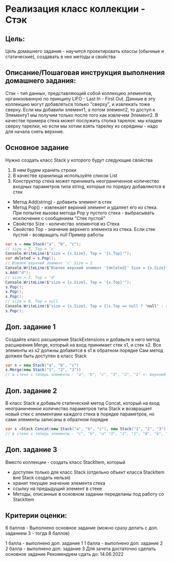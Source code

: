 # Реализация класс коллекции - Стэк

## Цель:
Цель домашнего задания - научится проектировать классы (обычные и статические), создавать в них методы и свойства

## Описание/Пошаговая инструкция выполнения домашнего задания:
Стэк - тип данных, представляющий собой коллекцию элементов, организованную по принципу LIFO - Last In - First Out.
Данные в эту коллекцию могут добавляться только "сверху", и извлекать тоже сверху. Если мы добавили элемент1, а потом элемент2, то доступ к Элементу1 мы получим только после того как извлечем Элемент2.
В качестве примера стека может послужить стопка тарелок: мы кладем сверху тарелки, но если мы хотим взять тарелку из середины - надо для начала снять верхние.

## Основное задание
Нужно создать класс Stack у которого будут следующие свойства

1. В нем будем хранить строки
2. В качестве хранилища используйте список List
3. Конструктор стека может принимать неограниченное количество входных параметров типа string, которые по порядку добавляются в стек
* Метод Add(string) - добавить элемент в стек
* Метод Pop() - извлекает верхний элемент и удаляет его из стека. При попытке вызова метода Pop у пустого стека - выбрасывать исключение с сообщением "Стек пустой"
* Свойство Size - количество элементов из Стека
* Свойство Top - значение верхнего элемента из стека. Если стек пустой - возвращать null Пример работы
```C#
var s = new Stack("a", "b", "c");
// size = 3, Top = 'c'
Console.WriteLine($"size = {s.Size}, Top = '{s.Top}'");
var deleted = s.Pop();
// Извлек верхний элемент 'c' Size = 2
Console.WriteLine($"Извлек верхний элемент '{deleted}' Size = {s.Size}");
s.Add("d");
// size = 3, Top = 'd'
Console.WriteLine($"size = {s.Size}, Top = '{s.Top}'");
s.Pop();
s.Pop();
s.Pop();
// size = 0, Top = null
Console.WriteLine($"size = {s.Size}, Top = {(s.Top == null ? "null" : s.Top)}");
s.Pop();
```
## Доп. задание 1
Создайте класс расширения StackExtensions и добавьте в него метод расширения Merge, который на вход принимает стек s1, и стек s2. Все элементы из s2 должны добавится в s1 в обратном порядке Сам метод должен быть доступен в класс Stack
```C#
var s = new Stack("a", "b", "c")
s.Merge(new Stack("1", "2", "3"))
// в стеке s теперь элементы - "a", "b", "c", "3", "2", "1" <- верхний
```
## Доп. задание 2
В класс Stack и добавьте статический метод Concat, который на вход неограниченное количество параметров типа Stack и возвращает новый стек с элементами каждого стека в порядке параметров, но сами элементы записаны в обратном порядке
```C#
var s =Stack.Concat(new Stack("a", "b", "c"), new Stack("1", "2", "3"), new Stack("А", "Б", "В"));
// в стеке s теперь элементы - "c", "b", "a" "3", "2", "1", "В", "Б", "А" <- верхний
```

## Доп. задание 3
Вместо коллекции - создать класс StackItem, который
* доступен только для класс Stack (отдельно объект класса StackItem вне Stack создать нельзя)
* хранит текущее значение элемента стека
* ссылку на предыдущий элемент в стеке
* Методы, описанные в основном задании переделаны под работу со StackItem

## Критерии оценки:
6 баллов - Выполнено основное задание (можно сразу делать с доп. заданием 3 - тогда 8 баллов)

1 балла - выполнено доп. задание 1
1 балла - выполнено доп. задание 2
2 балла - выполнено доп. задание 3 Для зачета достаточно сделать основное задание
Рекомендуем сдать до: 14.06.2022